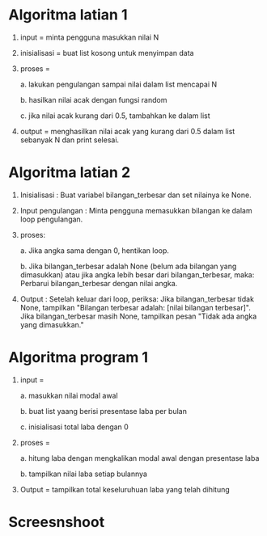 # Algoritma latian 1
1. input = minta pengguna masukkan nilai N
2. inisialisasi = buat list kosong untuk menyimpan data
3. proses =

     a. lakukan pengulangan sampai nilai dalam list mencapai N

     b. hasilkan nilai acak dengan fungsi random

     c. jika nilai acak kurang dari 0.5, tambahkan ke dalam list
4. output = menghasilkan nilai acak yang kurang dari 0.5 dalam list sebanyak N dan print selesai.

# Algoritma latian 2
1. Inisialisasi : Buat variabel bilangan_terbesar dan set nilainya ke None.
2. Input pengulangan : Minta pengguna memasukkan bilangan ke dalam loop pengulangan.
3. proses:

     a. Jika angka sama dengan 0, hentikan loop.

     b. Jika bilangan_terbesar adalah None (belum ada bilangan yang dimasukkan) atau jika angka lebih besar dari bilangan_terbesar, maka:
Perbarui bilangan_terbesar dengan nilai angka.
4. Output : Setelah keluar dari loop, periksa:
Jika bilangan_terbesar tidak None, tampilkan "Bilangan terbesar adalah: [nilai bilangan terbesar]".
Jika bilangan_terbesar masih None, tampilkan pesan "Tidak ada angka yang dimasukkan."

# Algoritma program 1
1. input =

   a. masukkan nilai modal awal

   b. buat list yaang berisi presentase laba per bulan

   c. inisialisasi total laba dengan 0
3. proses =

   a. hitung laba dengan mengkalikan modal awal dengan presentase laba

   b. tampilkan nilai laba setiap bulannya
4. Output = tampilkan total keseluruhuan laba yang telah dihitung

# Screesnshoot
